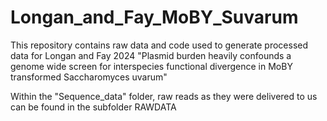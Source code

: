 # Longan_and_Fay_MoBY_Suvarum

This repository contains raw data and code used to generate processed data for Longan and Fay 2024 "Plasmid burden heavily confounds a genome wide screen for interspecies functional divergence in MoBY transformed Saccharomyces uvarum" 

Within the "Sequence_data" folder, raw reads as they were delivered to us can be found in the subfolder RAWDATA 
